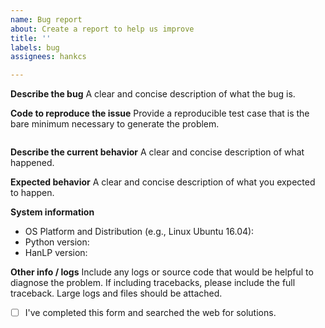 ```yaml
---
name: Bug report
about: Create a report to help us improve
title: ''
labels: bug
assignees: hankcs

---
```


<!--
Please carefully fill out this form to bypass our spam filter. Please make sure that this is a bug. We only address bugs and feature requests issues on GitHub. Other questions should be posted on stackoverflow or https://bbs.hankcs.com/
以下必填，否则直接关闭。
-->

**Describe the bug**
A clear and concise description of what the bug is.

**Code to reproduce the issue**
Provide a reproducible test case that is the bare minimum necessary to generate the problem.

```python
```

**Describe the current behavior**
A clear and concise description of what happened.

**Expected behavior**
A clear and concise description of what you expected to happen.

**System information**
- OS Platform and Distribution (e.g., Linux Ubuntu 16.04):
- Python version:
- HanLP version:

**Other info / logs**
Include any logs or source code that would be helpful to diagnose the problem. If including tracebacks, please include the full traceback. Large logs and files should be attached.

* [ ] I've completed this form and searched the web for solutions.
